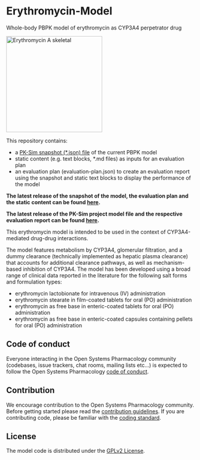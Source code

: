 # Erythromycin-Model
Whole-body PBPK model of erythromycin as CYP3A4 perpetrator drug

<a title="Erythromycin" href="https://commons.wikimedia.org/wiki/File:Erythromycin_A_skeletal.svg"><img width="256" alt="Erythromycin A skeletal" src="https://upload.wikimedia.org/wikipedia/commons/thumb/3/3c/Erythromycin_A_skeletal.svg/256px-Erythromycin_A_skeletal.svg.png"></a>

This repository contains:

- a [PK-Sim snapshot (*.json) file](https://docs.open-systems-pharmacology.org/working-with-pk-sim/pk-sim-documentation/importing-exporting-project-data-models#exporting-project-to-snapshot-loading-project-from-snapshot) of the current PBPK model
- static content (e.g. text blocks, *.md files) as inputs for an evaluation plan
- an evaluation plan (evaluation-plan.json) to create an evaluation report using the snapshot and static text blocks to display the performance of the model

**The latest release of the snapshot of the model, the evaluation plan and the static content can be found [here](https://github.com/Open-Systems-Pharmacology/Erythromycin-Model/releases/latest).**

**The latest release of the PK-Sim project model file and the respective evaluation report can be found [here](https://github.com/Open-Systems-Pharmacology/OSP-PBPK-Model-Library/releases).**

This erythromycin model is intended to be used in the context of CYP3A4-mediated drug-drug interactions. 

The model features metabolism by CYP3A4, glomerular filtration, and a dummy clearance (technically implemented as hepatic plasma clearance) that accounts for additional clearance pathways, as well as mechanism-based inhibition of CYP3A4. The model has been developed using a broad range of clinical data reported in the literature for the following salt forms and formulation types:

- erythromycin lactobionate for intravenous (IV) administration
- erythromycin stearate in film-coated tablets for oral (PO) administration
- erythromycin as free base in enteric-coated tablets for oral (PO) administration
- erythromycin as free base in enteric-coated capsules containing pellets for oral (PO) administration

## Code of conduct

Everyone interacting in the Open Systems Pharmacology community (codebases, issue trackers, chat rooms, mailing lists etc...) is expected to follow the Open Systems Pharmacology [code of conduct](https://github.com/Open-Systems-Pharmacology/Suite/blob/master/CODE_OF_CONDUCT.md#contributor-covenant-code-of-conduct).

## Contribution

We encourage contribution to the Open Systems Pharmacology community. Before getting started please read the [contribution guidelines](https://github.com/Open-Systems-Pharmacology/Suite/blob/master/CONTRIBUTING.md#ways-to-contribute). If you are contributing code, please be familiar with the [coding standard](https://github.com/Open-Systems-Pharmacology/Suite/blob/master/CODING_STANDARDS.md#visual-studio-settings).

## License

The model code is distributed under the [GPLv2 License](https://github.com/Open-Systems-Pharmacology/Suite/blob/develop/LICENSE).
